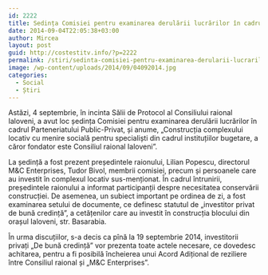 ```yaml
---
id: 2222
title: Sedința Comisiei pentru examinarea derulării lucrărilor în cadrul Parteneriatului Public-Privat
date: 2014-09-04T22:05:38+03:00
author: Mircea
layout: post
guid: http://costestitv.info/?p=2222
permalink: /stiri/sedinta-comisiei-pentru-examinarea-derularii-lucrarilor-in-cadrul-parteneriatului-public-privat/
image: /wp-content/uploads/2014/09/04092014.jpg
categories:
  - Social
  - Știri
---
```

Astăzi, 4 septembrie, în incinta Sălii de Protocol al Consiliului raional Ialoveni, a avut loc ședința Comisiei pentru examinarea derulării lucrărilor în cadrul Parteneriatului Public-Privat, și anume, „Construcția complexului locativ cu menire socială pentru specialiști din cadrul instituțiilor bugetare, a căror fondator este Consiliul raional Ialoveni&#8221;.<!--more-->

La ședință a fost prezent președintele raionului, Lilian Popescu, directorul M&C Enterprises, Tudor Bivol, membrii comisiei, precum și persoanele care au investit în complexul locativ sus-menționat. În cadrul întrunirii, președintele raionului a informat participanții despre necesitatea conservării construcției. De asemenea, un subiect important pe ordinea de zi, a fost examinarea setului de documente, ce definesc statutul de „investitor privat de bună credință&#8221;, a cetățenilor care au investit în construcția blocului din orașul Ialoveni, str. Basarabia.

În urma discuțiilor, s-a decis ca pînă la 19 septembrie 2014, investitorii privați „De bună credință&#8221; vor prezenta toate actele necesare, ce dovedesc achitarea, pentru a fi posibilă încheierea unui Acord Adițional de reziliere între Consiliul raional și „M&C Enterprises&#8221;.
